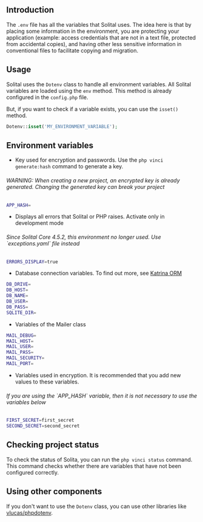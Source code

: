 ## Introduction

The `.env` file has all the variables that Solital uses. The idea here is that by placing some information in the environment, you are protecting your application (example: access credentials that are not in a text file, protected from accidental copies), and having other less sensitive information in conventional files to facilitate copying and migration.

## Usage

Solital uses the `Dotenv` class to handle all environment variables. All Solital variables are loaded using the `env` method. This method is already configured in the `config.php` file.

But, if you want to check if a variable exists, you can use the `isset()` method.

```php
Dotenv::isset('MY_ENVIRONMENT_VARIABLE');
```

## Environment variables

* Key used for encryption and passwords. Use the `php vinci generate:hash` command to generate a key.

<div class="alert alert-info mt-4" role="alert">
    <h6 class="fw-semibold">WARNING: When creating a new project, an encrypted key is already generated. Changing the generated key can break your project</h6>
</div>

```bash
APP_HASH=
```

* Displays all errors that Solital or PHP raises. Activate only in development mode

<div class="alert alert-info mt-4" role="alert">
    <h6 class="fw-semibold">Since Solital Core 4.5.2, this environment no longer used. Use `exceptions.yaml` file instead</h6>
</div>

```bash
ERRORS_DISPLAY=true
```

* Database connection variables. To find out more, see [Katrina ORM](katrina-orm.md)

```bash
DB_DRIVE=
DB_HOST=
DB_NAME=
DB_USER=
DB_PASS=
SQLITE_DIR=
```

* Variables of the Mailer class

```bash
MAIL_DEBUG=
MAIL_HOST=
MAIL_USER=
MAIL_PASS=
MAIL_SECURITY=
MAIL_PORT=
```

* Variables used in encryption. It is recommended that you add new values to these variables.

<div class="alert alert-info mt-4" role="alert">
    <h6 class="fw-semibold">If you are using the `APP_HASH` variable, then it is not necessary to use the variables below</h6>
</div>

```bash
FIRST_SECRET=first_secret
SECOND_SECRET=second_secret
```

## Checking project status

To check the status of Solita, you can run the `php vinci status` command. This command checks whether there are variables that have not been configured correctly.

## Using other components

If you don't want to use the `Dotenv` class, you can use other libraries like [vlucas/phpdotenv](https://packagist.org/packages/vlucas/phpdotenv).